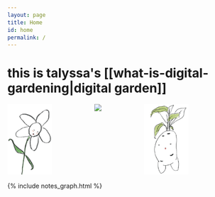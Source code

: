 ```yaml
---
layout: page
title: Home
id: home
permalink: /
---
```

<html>
<head>
<style>
.row {
  display: flex;
}

.column {
  flex: 33.33%;
  padding: 5px;
}
</style>
</head>
<body>

  <h1>this is talyssa's [[what-is-digital-gardening|digital garden]]</h1>

<div class="row">
  <div class="column">
    <img src="assets/index/index1.png" style="width:100px">
  </div>
  <div class="column">
    <img src="assets/index/index2.png" style="width:100px">
  </div>
  <div class="column">
    <img src="assets/index/index3.png" style="width:100px">
  </div>
</div>

{% include notes_graph.html %}


<style>
  .wrapper {
    max-width: 46em;
  }
</style>
